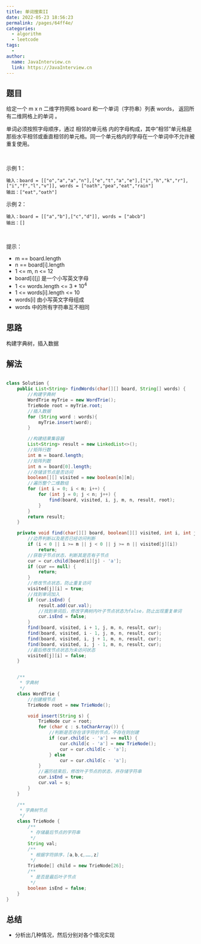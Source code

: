 ```yaml
---
title: 单词搜索II
date: 2022-05-23 18:56:23
permalink: /pages/64ff4e/
categories:
  - algorithm
  - leetcode
tags:
  - 
author: 
  name: JavaInterview.cn
  link: https://JavaInterview.cn
---
```



## 题目
给定一个 m x n 二维字符网格 board 和一个单词（字符串）列表 words， 返回所有二维网格上的单词 。

单词必须按照字母顺序，通过 相邻的单元格 内的字母构成，其中“相邻”单元格是那些水平相邻或垂直相邻的单元格。同一个单元格内的字母在一个单词中不允许被重复使用。

 

示例 1：


    输入：board = [["o","a","a","n"],["e","t","a","e"],["i","h","k","r"],["i","f","l","v"]], words = ["oath","pea","eat","rain"]
    输出：["eat","oath"]
示例 2：


    输入：board = [["a","b"],["c","d"]], words = ["abcb"]
    输出：[]
 

提示：

- m == board.length
- n == board[i].length
- 1 <= m, n <= 12
- board[i][j] 是一个小写英文字母
- 1 <= words.length <= 3 * 10<sup>4</sup>
- 1 <= words[i].length <= 10
- words[i] 由小写英文字母组成
- words 中的所有字符串互不相同


## 思路

构建字典树，插入数据

## 解法
```java

class Solution {
    public List<String> findWords(char[][] board, String[] words) {
        //构建字典树
        WordTrie myTrie = new WordTrie();
        TrieNode root = myTrie.root;
        //插入数据
        for (String word : words){
            myTrie.insert(word);
        }

        //构建结果集容器
        List<String> result = new LinkedList<>();
        //矩阵行数
        int m = board.length;
        //矩阵列数
        int n = board[0].length;
        //存储该节点是否访问
        boolean[][] visited = new boolean[n][m];
        //遍历整个二维数组
        for (int i = 0; i < m; i++) {
            for (int j = 0; j < n; j++) {
                find(board, visited, i, j, m, n, result, root);
            }
        }
        return result;
    }

    private void find(char[][] board, boolean[][] visited, int i, int j, int m, int n, List<String> result, TrieNode cur) {
        //边界判断以及是否已经访问判断
        if (i < 0 || i >= m || j < 0 || j >= n || visited[j][i])
            return;
        //获取子节点状态，判断其是否有子节点
        cur = cur.child[board[i][j] - 'a'];
        if (cur == null) {
            return;
        }
        //修改节点状态，防止重复访问
        visited[j][i] = true;
        //找到单词加入
        if (cur.isEnd) {
            result.add(cur.val);
            //找到单词后，修改字典树内叶子节点状态为false，防止出现重复单词
            cur.isEnd = false;
        }
        find(board, visited, i + 1, j, m, n, result, cur);
        find(board, visited, i - 1, j, m, n, result, cur);
        find(board, visited, i, j + 1, m, n, result, cur);
        find(board, visited, i, j - 1, m, n, result, cur);
        //最后修改节点状态为未访问状态
        visited[j][i] = false;
    }


    /**
     * 字典树
     */
    class WordTrie {
        //创建根节点
        TrieNode root = new TrieNode();

        void insert(String s) {
            TrieNode cur = root;
            for (char c : s.toCharArray()) {
                //判断是否存在该字符的节点，不存在则创建
                if (cur.child[c - 'a'] == null) {
                    cur.child[c - 'a'] = new TrieNode();
                    cur = cur.child[c - 'a'];
                } else
                    cur = cur.child[c - 'a'];
            }
            //遍历结束后，修改叶子节点的状态，并存储字符串
            cur.isEnd = true;
            cur.val = s;
        }
    }

    /**
     * 字典树节点
     */
    class TrieNode {
        /**
         * 存储最后节点的字符串
         */
        String val;
        /**
         * 根据字符排序，[a,b,c,……,z]
         */
        TrieNode[] child = new TrieNode[26];
        /**
         * 是否是最后叶子节点
         */
        boolean isEnd = false;
    }
}
```

## 总结

- 分析出几种情况，然后分别对各个情况实现 
